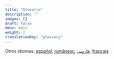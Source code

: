```yaml
---
title: "Glosario"
description: ""
images: []
draft: false
menu: main
weight: 2
translationKey: "glossary"
---
```

Otros idiomas: [español](/es/glossary/), [românesc](/ro/glossary/), [فارسی](https://docs.google.com/document/d/1zEgFxgpLr1xUyMs0npDA5oD0rYT5e2IG/edit?ouid=106946874777227629334&rtpof=true&sd=true&usp=sharing), [français](https://docs.google.com/document/d/1pXOzEl9mRcssVej5bqF5V0XA68MCkM76/edit?ouid=106946874777227629334&rtpof=true&sd=true&usp=sharing)
